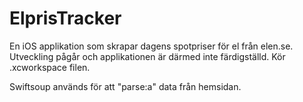 # ElprisTracker
En iOS applikation som skrapar dagens spotpriser för el från elen.se. Utveckling pågår och applikationen är därmed inte färdigställd. Kör .xcworkspace filen.

Swiftsoup används för att "parse:a" data från hemsidan.

